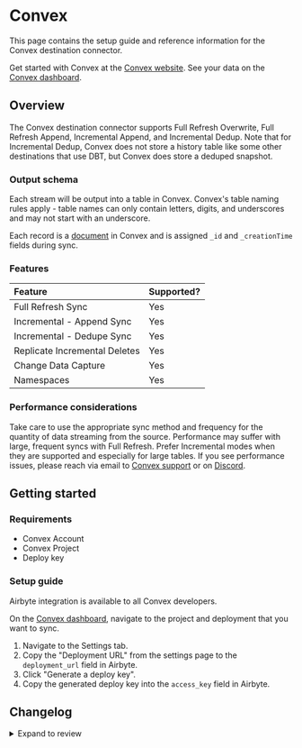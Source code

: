 # Convex

This page contains the setup guide and reference information for the Convex destination connector.

Get started with Convex at the [Convex website](https://convex.dev).
See your data on the [Convex dashboard](https://dashboard.convex.dev/).

## Overview

The Convex destination connector supports Full Refresh Overwrite, Full Refresh Append, Incremental Append, and Incremental Dedup. Note that for Incremental Dedup, Convex does not store a history table like some other destinations that use DBT, but Convex does store a deduped snapshot.

### Output schema

Each stream will be output into a table in Convex. Convex's table naming rules apply - table names can only contain letters, digits, and underscores and may not start with an underscore.

Each record is a [document](https://docs.convex.dev/using/types) in Convex and is assigned `_id` and `_creationTime` fields during sync.

### Features

| Feature                       | Supported? |
| :---------------------------- | :--------- |
| Full Refresh Sync             | Yes        |
| Incremental - Append Sync     | Yes        |
| Incremental - Dedupe Sync     | Yes        |
| Replicate Incremental Deletes | Yes        |
| Change Data Capture           | Yes        |
| Namespaces                    | Yes        |

### Performance considerations

Take care to use the appropriate sync method and frequency for the quantity of data streaming from the source. Performance may suffer with large, frequent syncs with Full Refresh. Prefer Incremental modes when they are supported and especially for large tables.
If you see performance issues, please reach via email to [Convex support](mailto:support@convex.dev) or on [Discord](https://convex.dev/community).

## Getting started

### Requirements

- Convex Account
- Convex Project
- Deploy key

### Setup guide

Airbyte integration is available to all Convex developers.

On the [Convex dashboard](https://dashboard.convex.dev/), navigate to the project and deployment that you want to sync.

1. Navigate to the Settings tab.
2. Copy the "Deployment URL" from the settings page to the `deployment_url` field in Airbyte.
3. Click "Generate a deploy key".
4. Copy the generated deploy key into the `access_key` field in Airbyte.

## Changelog

<details>
  <summary>Expand to review</summary>

| Version | Date       | Pull Request                                             | Subject                                                           |
|:--------| :--------- | :------------------------------------------------------- | :---------------------------------------------------------------- |
| 0.2.17 | 2025-05-03 | [59357](https://github.com/airbytehq/airbyte/pull/59357) | Update dependencies |
| 0.2.16 | 2025-04-26 | [58683](https://github.com/airbytehq/airbyte/pull/58683) | Update dependencies |
| 0.2.15 | 2025-04-19 | [58288](https://github.com/airbytehq/airbyte/pull/58288) | Update dependencies |
| 0.2.14 | 2025-04-12 | [57666](https://github.com/airbytehq/airbyte/pull/57666) | Update dependencies |
| 0.2.13 | 2025-04-05 | [57164](https://github.com/airbytehq/airbyte/pull/57164) | Update dependencies |
| 0.2.12 | 2025-03-29 | [56563](https://github.com/airbytehq/airbyte/pull/56563) | Update dependencies |
| 0.2.11 | 2025-03-22 | [56128](https://github.com/airbytehq/airbyte/pull/56128) | Update dependencies |
| 0.2.10 | 2025-03-08 | [43824](https://github.com/airbytehq/airbyte/pull/43824) | Update dependencies |
| 0.2.9 | 2025-03-03 | [55175](https://github.com/airbytehq/airbyte/pull/55175) | Update to CDK 6.0+ and baseImage 4.0.0 |
| 0.2.8 | 2024-08-22 | [44530](https://github.com/airbytehq/airbyte/pull/44530) | Update test dependencies |
| 0.2.7 | 2024-07-31 | [42585](https://github.com/airbytehq/airbyte/pull/42585) | Improve error handling |
| 0.2.6 | 2024-07-09 | [41275](https://github.com/airbytehq/airbyte/pull/41275) | Update dependencies |
| 0.2.5 | 2024-07-06 | [40987](https://github.com/airbytehq/airbyte/pull/40987) | Update dependencies |
| 0.2.4 | 2024-06-25 | [40496](https://github.com/airbytehq/airbyte/pull/40496) | Update dependencies |
| 0.2.3 | 2024-06-22 | [40122](https://github.com/airbytehq/airbyte/pull/40122) | Update dependencies |
| 0.2.2 | 2024-06-04 | [39083](https://github.com/airbytehq/airbyte/pull/39083) | [autopull] Upgrade base image to v1.2.1 |
| 0.2.1 | 2024-05-21 | [38527](https://github.com/airbytehq/airbyte/pull/38527) | [autopull] base image + poetry + up_to_date |
| 0.2.0 | 2023-05-15 | [26103](https://github.com/airbytehq/airbyte/pull/26103) | 🐛 Update Convex destination connector to fix overwrite sync mode |
| 0.1.0 | 2023-01-05 | [21287](https://github.com/airbytehq/airbyte/pull/21287) | 🎉 New Destination: Convex |

</details>

